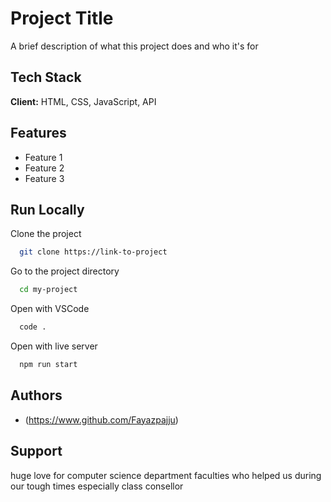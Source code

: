 # 
# Project Title

A brief description of what this project does and who it's for

## Tech Stack

**Client:** HTML, CSS, JavaScript, API


## Features

- Feature 1
- Feature 2
- Feature 3


## Run Locally

Clone the project

```bash
  git clone https://link-to-project
```

Go to the project directory

```bash
  cd my-project
```

Open with VSCode

```bash
  code .
```

Open with live server

```bash
  npm run start
```


## Authors

- (https://www.github.com/Fayazpajju)



## Support

huge love for computer science department faculties who helped us during our tough times especially class consellor
